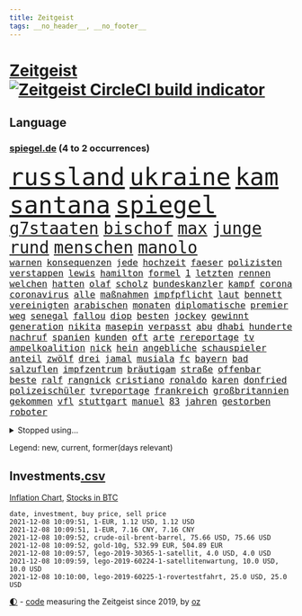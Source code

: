 ```yaml
---
title: Zeitgeist
tags: __no_header__, __no_footer__
---
```


# [Zeitgeist](https://oliz.io/zeitgeist/) [![Zeitgeist CircleCI build indicator](https://circleci.com/gh/ooz/zeitgeist.svg?style=shield)](https://circleci.com/gh/ooz/zeitgeist)

## Language

<h3><a href="https://www.spiegel.de" target="_blank">spiegel.de</a> (4 to 2 occurrences)</h3>
<p style="font-family:monospace">
<span style="font-size:32pt"><a href="news_links.html#russland" class="current">russland</a></span>
<span style="font-size:32pt"><a href="news_links.html#ukraine" class="current">ukraine</a></span>
<span style="font-size:32pt"><a href="news_links.html#kam" class="current">kam</a></span>
<span style="font-size:32pt"><a href="news_links.html#santana" class="new">santana</a></span>
<span style="font-size:32pt"><a href="news_links.html#spiegel" class="current">spiegel</a></span>
<br>
<span style="font-size:22pt"><a href="news_links.html#g7staaten" class="new">g7staaten</a></span>
<span style="font-size:22pt"><a href="news_links.html#bischof" class="current">bischof</a></span>
<span style="font-size:22pt"><a href="news_links.html#max" class="current">max</a></span>
<span style="font-size:22pt"><a href="news_links.html#junge" class="current">junge</a></span>
<span style="font-size:22pt"><a href="news_links.html#rund" class="current">rund</a></span>
<span style="font-size:22pt"><a href="news_links.html#menschen" class="current">menschen</a></span>
<span style="font-size:22pt"><a href="news_links.html#manolo" class="new">manolo</a></span>
<br>
<span style="font-size:12pt"><a href="news_links.html#warnen" class="current">warnen</a></span>
<span style="font-size:12pt"><a href="news_links.html#konsequenzen" class="current">konsequenzen</a></span>
<span style="font-size:12pt"><a href="news_links.html#jede" class="current">jede</a></span>
<span style="font-size:12pt"><a href="news_links.html#hochzeit" class="new">hochzeit</a></span>
<span style="font-size:12pt"><a href="news_links.html#faeser" class="new">faeser</a></span>
<span style="font-size:12pt"><a href="news_links.html#polizisten" class="current">polizisten</a></span>
<span style="font-size:12pt"><a href="news_links.html#verstappen" class="current">verstappen</a></span>
<span style="font-size:12pt"><a href="news_links.html#lewis" class="current">lewis</a></span>
<span style="font-size:12pt"><a href="news_links.html#hamilton" class="current">hamilton</a></span>
<span style="font-size:12pt"><a href="news_links.html#formel" class="current">formel</a></span>
<span style="font-size:12pt"><a href="news_links.html#1" class="current">1</a></span>
<span style="font-size:12pt"><a href="news_links.html#letzten" class="current">letzten</a></span>
<span style="font-size:12pt"><a href="news_links.html#rennen" class="current">rennen</a></span>
<span style="font-size:12pt"><a href="news_links.html#welchen" class="current">welchen</a></span>
<span style="font-size:12pt"><a href="news_links.html#hatten" class="current">hatten</a></span>
<span style="font-size:12pt"><a href="news_links.html#olaf" class="current">olaf</a></span>
<span style="font-size:12pt"><a href="news_links.html#scholz" class="current">scholz</a></span>
<span style="font-size:12pt"><a href="news_links.html#bundeskanzler" class="current">bundeskanzler</a></span>
<span style="font-size:12pt"><a href="news_links.html#kampf" class="current">kampf</a></span>
<span style="font-size:12pt"><a href="news_links.html#corona" class="current">corona</a></span>
<span style="font-size:12pt"><a href="news_links.html#coronavirus" class="current">coronavirus</a></span>
<span style="font-size:12pt"><a href="news_links.html#alle" class="current">alle</a></span>
<span style="font-size:12pt"><a href="news_links.html#maßnahmen" class="current">maßnahmen</a></span>
<span style="font-size:12pt"><a href="news_links.html#impfpflicht" class="current">impfpflicht</a></span>
<span style="font-size:12pt"><a href="news_links.html#laut" class="current">laut</a></span>
<span style="font-size:12pt"><a href="news_links.html#bennett" class="current">bennett</a></span>
<span style="font-size:12pt"><a href="news_links.html#vereinigten" class="current">vereinigten</a></span>
<span style="font-size:12pt"><a href="news_links.html#arabischen" class="current">arabischen</a></span>
<span style="font-size:12pt"><a href="news_links.html#monaten" class="current">monaten</a></span>
<span style="font-size:12pt"><a href="news_links.html#diplomatische" class="current">diplomatische</a></span>
<span style="font-size:12pt"><a href="news_links.html#premier" class="current">premier</a></span>
<span style="font-size:12pt"><a href="news_links.html#weg" class="current">weg</a></span>
<span style="font-size:12pt"><a href="news_links.html#senegal" class="new">senegal</a></span>
<span style="font-size:12pt"><a href="news_links.html#fallou" class="new">fallou</a></span>
<span style="font-size:12pt"><a href="news_links.html#diop" class="new">diop</a></span>
<span style="font-size:12pt"><a href="news_links.html#besten" class="current">besten</a></span>
<span style="font-size:12pt"><a href="news_links.html#jockey" class="current">jockey</a></span>
<span style="font-size:12pt"><a href="news_links.html#gewinnt" class="current">gewinnt</a></span>
<span style="font-size:12pt"><a href="news_links.html#generation" class="current">generation</a></span>
<span style="font-size:12pt"><a href="news_links.html#nikita" class="current">nikita</a></span>
<span style="font-size:12pt"><a href="news_links.html#masepin" class="new">masepin</a></span>
<span style="font-size:12pt"><a href="news_links.html#verpasst" class="current">verpasst</a></span>
<span style="font-size:12pt"><a href="news_links.html#abu" class="current">abu</a></span>
<span style="font-size:12pt"><a href="news_links.html#dhabi" class="current">dhabi</a></span>
<span style="font-size:12pt"><a href="news_links.html#hunderte" class="current">hunderte</a></span>
<span style="font-size:12pt"><a href="news_links.html#nachruf" class="current">nachruf</a></span>
<span style="font-size:12pt"><a href="news_links.html#spanien" class="current">spanien</a></span>
<span style="font-size:12pt"><a href="news_links.html#kunden" class="current">kunden</a></span>
<span style="font-size:12pt"><a href="news_links.html#oft" class="current">oft</a></span>
<span style="font-size:12pt"><a href="news_links.html#arte" class="current">arte</a></span>
<span style="font-size:12pt"><a href="news_links.html#rereportage" class="current">rereportage</a></span>
<span style="font-size:12pt"><a href="news_links.html#tv" class="current">tv</a></span>
<span style="font-size:12pt"><a href="news_links.html#ampelkoalition" class="current">ampelkoalition</a></span>
<span style="font-size:12pt"><a href="news_links.html#nick" class="current">nick</a></span>
<span style="font-size:12pt"><a href="news_links.html#hein" class="new">hein</a></span>
<span style="font-size:12pt"><a href="news_links.html#angebliche" class="current">angebliche</a></span>
<span style="font-size:12pt"><a href="news_links.html#schauspieler" class="current">schauspieler</a></span>
<span style="font-size:12pt"><a href="news_links.html#anteil" class="current">anteil</a></span>
<span style="font-size:12pt"><a href="news_links.html#zwölf" class="current">zwölf</a></span>
<span style="font-size:12pt"><a href="news_links.html#drei" class="current">drei</a></span>
<span style="font-size:12pt"><a href="news_links.html#jamal" class="current">jamal</a></span>
<span style="font-size:12pt"><a href="news_links.html#musiala" class="current">musiala</a></span>
<span style="font-size:12pt"><a href="news_links.html#fc" class="current">fc</a></span>
<span style="font-size:12pt"><a href="news_links.html#bayern" class="current">bayern</a></span>
<span style="font-size:12pt"><a href="news_links.html#bad" class="current">bad</a></span>
<span style="font-size:12pt"><a href="news_links.html#salzuflen" class="new">salzuflen</a></span>
<span style="font-size:12pt"><a href="news_links.html#impfzentrum" class="current">impfzentrum</a></span>
<span style="font-size:12pt"><a href="news_links.html#bräutigam" class="new">bräutigam</a></span>
<span style="font-size:12pt"><a href="news_links.html#straße" class="current">straße</a></span>
<span style="font-size:12pt"><a href="news_links.html#offenbar" class="current">offenbar</a></span>
<span style="font-size:12pt"><a href="news_links.html#beste" class="current">beste</a></span>
<span style="font-size:12pt"><a href="news_links.html#ralf" class="current">ralf</a></span>
<span style="font-size:12pt"><a href="news_links.html#rangnick" class="current">rangnick</a></span>
<span style="font-size:12pt"><a href="news_links.html#cristiano" class="current">cristiano</a></span>
<span style="font-size:12pt"><a href="news_links.html#ronaldo" class="current">ronaldo</a></span>
<span style="font-size:12pt"><a href="news_links.html#karen" class="new">karen</a></span>
<span style="font-size:12pt"><a href="news_links.html#donfried" class="new">donfried</a></span>
<span style="font-size:12pt"><a href="news_links.html#polizeischüler" class="new">polizeischüler</a></span>
<span style="font-size:12pt"><a href="news_links.html#tvreportage" class="current">tvreportage</a></span>
<span style="font-size:12pt"><a href="news_links.html#frankreich" class="current">frankreich</a></span>
<span style="font-size:12pt"><a href="news_links.html#großbritannien" class="current">großbritannien</a></span>
<span style="font-size:12pt"><a href="news_links.html#gekommen" class="current">gekommen</a></span>
<span style="font-size:12pt"><a href="news_links.html#vfl" class="current">vfl</a></span>
<span style="font-size:12pt"><a href="news_links.html#stuttgart" class="current">stuttgart</a></span>
<span style="font-size:12pt"><a href="news_links.html#manuel" class="current">manuel</a></span>
<span style="font-size:12pt"><a href="news_links.html#83" class="current">83</a></span>
<span style="font-size:12pt"><a href="news_links.html#jahren" class="current">jahren</a></span>
<span style="font-size:12pt"><a href="news_links.html#gestorben" class="current">gestorben</a></span>
<span style="font-size:12pt"><a href="news_links.html#roboter" class="current">roboter</a></span>
</p>
<details>
<summary>Stopped using...</summary>
<p class="former" style="font-size:12pt">
auftakt(417) historiker(417) aufgerufen(416) beleidigungen(416) demonstration(416) also(415) bildungsministerin(415) entwicklungen(415) linie(415) sarscov2(415) selten(415) anerkannt(414) entwarnung(414) lukas(414) untersagt(414) wirecard(414) anleger(413) eingestuft(413) feier(413) klaren(413) klimawandels(413) meghan(413) möglicher(413) nationalmannschaft(413) reformen(413) soziale(413) torjäger(413) zeugen(413) 2017(412) aufregung(412) beschimpft(412) daimler(412) golf(412) hintergründe(412) profi(412) rufen(412) van(412) verhängte(412) vorantreiben(412) zusätzlich(412) 98(411) gesundheitlichen(411) hinweise(411) kampagne(411) ludwig(411) madrid(411) mächtige(411) strand(411) terroristen(411) walter(411) d(410) ehre(410) entkommen(410) irland(410) kostenlose(410) märchen(410) obama(410) pannen(410) regierungschefs(410) tom(410) unmut(410) verbindungen(410) verdächtiger(410) wales(410) 16jährige(409) billionen(409) früh(409) geldstrafe(409) informieren(409) kochen(409) langer(409) ließen(409) mittelfeldspieler(409) mysteriöse(409) spielraum(409) super(409) urlauber(409) versuchten(409) akt(408) boeing(408) gewaltig(408) großes(408) jugendlicher(408) lagen(408) messerattacke(408) paul(408) radikal(408) september(408) tatverdächtige(408) vermeiden(408) zuständige(408) äthiopien(408) 2015(407) 42(407) angestellte(407) augenzeugen(407) benennt(407) for(407) genannt(407) gipfel(407) lohn(407) mali(407) swetlana(407) achtelfinale(406) ausfall(406) drastisch(406) einziges(406) goretzka(406) greta(406) rechtsextremismus(406) sache(406) saisonsieg(406) schwangerschaft(406) streiks(406) thunberg(406) behandeln(405) beschwerden(405) bitcoin(405) hass(405) kaputt(405) lebte(405) löw(405) nordsee(405) 180(404) ausgleich(404) bestimmt(404) bolsonaro(404) gegenteil(404) haken(404) höchst(404) jair(404) medikament(404) verbindet(404) verbringen(404) verdienen(404) überlebenden(404) beleidigung(403) dänischen(403) freiwillige(403) gesprengt(403) irans(403) leichte(403) nahezu(403) umweltministerin(403) weltverband(403) überwunden(403) barack(402) begann(402) betrugs(402) bodo(402) computer(402) dementiert(402) game(402) h(402) homosexuelle(402) internen(402) oberste(402) party(402) rom(402) staats(402) unterstützer(402) dringend(401) durften(401) ehepaar(401) frische(401) gemein(401) mieter(401) niederlagen(401) raketen(401) raten(401) roman(401) stürmer(401) weite(401) wälder(401) zivilisten(401) amtsgericht(400) erschütterte(400) falschen(400) gebiet(400) jüngere(400) netanyahu(400) privat(400) unterlag(400) vertrauen(400) verzweiflung(400) woher(400) e(399) entscheidende(399) grundlage(399) initiative(399) parteifreunde(399) pflanzen(399) aktie(398) psychische(398) unterzahl(398) verfolgt(398) wahren(398) wirtschaftlichen(398) yorks(398) bezahlen(397) distanziert(397) dämpfer(397) entscheidenden(397) gesetze(397) luca(397) negativen(397) umweltschutz(397) wies(397) 10(396) endgültige(396) kürzlich(396) motiv(396) ordnung(396) therapie(396) wähler(396) attentäter(395) aufbauen(395) bewegen(395) bgh(395) design(395) drängen(395) haftbefehl(395) jong(395) nordkorea(395) rivale(395) traum(395) un(395) verabreicht(395) beschuldigt(394) brutal(394) empfängt(394) franzosen(394) 32jährige(393) 54(393) enden(393) monatelangen(393) demokratischen(392) solange(392) juristisch(391) love(391) wahrscheinlich(391) überstanden(391) brandenburger(390) gästen(390) parallelen(390) ringen(390) übernommen(390) brach(389) em(389) strengen(389) sturgeon(389) raab(388) tiefen(388) beitrag(387) fortuna(387) prognose(387) terrorismus(387) alexandra(386) betrifft(386) budapest(386) infektionsgeschehen(386) konkrete(386) letztes(386) regierungserklärung(386) schriftsteller(386) aufgefunden(385) gefällt(385) hackerangriff(385) informiert(385) überschritten(385) festival(384) stimmten(384) einig(383) rückstand(383) wandel(383) erweist(382) fortsetzung(382) riskant(381) stress(381) erkranken(380) wohnort(380) 76(379) erstochen(379) gelingen(379) uhaft(379) bewusst(378) hafen(378) schwung(378) heutigen(376) abhängig(375) anlegen(375) dreharbeiten(375) provoziert(374) teilt(374) bedienen(372) ernährung(372) möglichkeiten(372) schulz(372) vermieter(372) dauert(371) trauma(369) vorschriften(369) strafbar(368) afrikas(367) hype(367) schritten(367) eingeschaltet(366) guatemala(364) ära(364) musik(363) erfolgreichen(362) athletinnen(361) youtuber(361) tigray(360) weitreichende(360) diesjährigen(358) pentagon(358) susanne(357) drohne(355) kenia(355) baldige(354) absurd(353) empfänger(353) inseln(353) ussängerin(351) csupolitiker(349) mehren(349) rolf(349) aktionen(348) marine(347) regimes(347) wmtitel(347) erzieher(344) regelmäßig(343) ärgern(343) gelangt(341) ausweg(340) bizarre(338) würdigt(337) berühmtesten(336) hinterbliebene(335) erben(333) morrison(332) ältesten(331) brutalen(329) festgesetzt(329) marokko(327) matt(326) spitzengespräch(326) ehrt(324) kz(322) sms(320) spritze(320) schwangerschaftsabbrüche(316) technische(311) räumte(309) server(307) nachrichtenagentur(306) diagnose(304) medizinischen(304) konfrontation(302) fragwürdigen(301) windows(301) währung(299) eigentliche(296) franken(296) singen(294) desinformation(292) verleumdung(291) entsprechenden(287) radio(286) lehrerin(284) neonazis(284) ergab(283) passagier(281) afghanistans(279) anfeindungen(277) entzogen(275) seen(274) herren(273) wetters(273) austausch(269) josef(267) angriffs(266) turbulenzen(264) hochrechnungen(261) konfliktberaterin(261) wawrzinek(261) fängt(257) ruin(256) portugals(255) nachsehen(254) ständige(252) kündigungen(250) verantwortliche(249) einrichtung(247) immunisiert(247) untermauert(246) doppelte(243) adams(242) politikern(242) gerd(238) marihuana(237) übersetzen(237) beerben(236) greenpeace(232) käse(229) herausragende(227) angebote(226) forscht(223) moderation(223) joseph(219) spannende(219) aufreger(216) vereinigung(212) kabel(211) rückzahlung(211) willkommen(210) eile(208) fußballnationalmannschaft(208) trost(207) afghanistanabzug(206) militärische(204) heizt(203) todesfall(203) abgefeuert(199) messerangriff(198) springreiten(198) vize(197) millionensumme(196) oktoberfest(196) etlichen(194) konzernen(194) stolpert(193) auseinandersetzen(192) nördlich(192) schwerste(192) lediglich(190) oldenburg(190) rebellen(190) handys(189) pumpt(189) ungeliebten(189) life(188) beworfen(187) usverteidigungsministerium(187) abgegeben(186) hiphop(186) geknackt(185) heben(185) nsu(184) schwule(184) windhorst(184) 1990(182) kugel(181) romane(180) riegel(179) mangelwirtschaft(178) betreiberfirma(176) heizkosten(176) israelischer(176) sohns(171) argument(169) gewohnheiten(169) hummels(169) lehren(168) tarifkonflikt(168) eingenommen(166) fehle(165) individuelle(165) erhalt(164) hakt(164) 220(163) mangelware(163) osaka(163) 14jährige(162) agüero(162) center(162) gepostet(162) warb(162) begnügen(161) bezichtigt(160) unterbinden(160) angeblichem(159) ausgestellt(159) gezeichnet(159) epidemischen(158) kleidung(158) tarife(158) jacht(157) fortsetzen(156) morden(156) externe(155) streben(155) umfassende(155) analysieren(154) biss(154) linker(154) 27jährige(153) gescheiterten(153) lobbyismus(152) dänischer(151) abstände(150) dhl(150) dänen(150) hollywoodstar(150) pille(150) deltavariante(149) k(149) morgens(149) virologin(149) terroranschlag(148) 16000(147) schalten(147) schob(147) vwchef(147) dienste(146) entfallen(146) füllen(146) ohrfeige(146) historischem(145) differenzen(144) schlimmes(144) ausgeht(143) besuchte(143) grundsätzlich(143) korsika(143) rezo(142) schwangeren(142) täters(142) ungeklärten(142) abgerufen(141) airport(140) geschichtepodcast(140) wale(140) zwingen(140) aufgeflogen(139) europol(139) handlungsbedarf(139) usmarine(139) autoren(138) existiert(138) fazit(138) fußballfans(138) köpfe(138) ruiniert(138) 2005(137) anteile(137) entwicklungsminister(136) komponist(136) seele(136) uss(136) betrachten(135) bundesverkehrsminister(135) infrastrukturpaket(135) rennt(135) geliebt(134) kalte(134) verfehlen(134) bay(133) siebte(133) 500000(132) tour(132) vierjährige(131) australischen(130) finanzministerium(129) haie(129) tanklaster(129) belästigungen(128) dauerte(128) erklärt's(128) nevada(128) bafin(127) festgehalten(127) floh(127) cartoonisten(126) zaun(126) coronastrategie(125) zentren(125) daxkonzerne(124) ortskräften(124) danyal(123) ansteckenden(122) dominieren(122) schottischen(122) bezweifelt(121) zögert(121) erzieherinnen(120) fündig(120) mädchens(120) bliebe(119) signalwirkung(119) amsterdamer(118) beeindruckender(118) berufe(118) crown(118) mdr(118) knie(117) vollständige(117) brasilianischen(116) helfern(116) bezieht(115) comedy(115) entwicklungsländer(115) rohstoff(114) deutschpolnischen(113) verkörpern(113) co₂emissionen(112) debattieren(112) flutopfer(111) gefüllte(111) immobilienmarkt(110) hängepartie(109) erbittert(108) islamische(108) würdigen(108) geldern(107) gerichts(107) kostenlosen(107) sportart(107) versäumt(107) dämpfen(106) pegasus(106) scott(106) überwältigt(106) dienstagmorgen(105) gemischt(105) genießt(105) nicole(105) expertin(104) götze(104) abgeschafft(103) baseball(103) deutschpolnische(103) dune(103) sichtlich(103) staatskonzern(103) tv+(103) unerwarteten(103) zerschlagen(103) bahnstrecke(102) duo(102) analysten(101) auslandsvertretung(101) pandazwillinge(101) vertreibung(101) erkenntnissen(100) khaled(100) narey(100) wiedereröffnet(100) besitzen(99) obduktion(99) sommers(99) bedrohen(98) brennstoffe(98) exil(98) fossiler(98) frauenleiche(98) navy(98) niger(98) ansage(97) bibliothek(97) ersetzt(97) kostenloser(97) querdenkerdemo(97) achte(96) auftragsbücher(96) besatzung(96) soundtrack(96) versammeln(96) 35jähriger(95) achtzigerjahren(95) angelegte(95) wendepunkt(95) benedikt(94) publik(94) niederbayern(93) strafrechtliche(93) usbotschaft(93) athletin(92) kohlekraftwerk(92) drittimpfungen(91) lina(91) linksextremistin(91) ei(90) schleichende(90) verkehrsministerium(90) verzockt(90) 15grad(89) abgebogen(89) anhaltenden(89) ankommen(89) stinkende(89) 190(88) annika(88) druckmittel(88) gefeierter(88) pferden(88) schleu(88) tankschiff(88) urteils(88) galaxy(87) plakate(87) seehofers(87) achtet(86) mordprozess(86) treibhausgase(86) aufsichtsrat(85) care(85) umweltminister(85) asteroid(84) masarischarif(84) rekordniveau(84) terroristischer(84) trainerin(84) wahrscheinlicher(84) willem(84) 05(83) auszüge(83) börsenkurse(83) einschlug(83) uwe(83) verdreht(83) absturzstelle(82) klammern(82) mobbing(82) papiere(82) ernüchternd(81) fluggäste(81) gerichtsbeschluss(81) gewidmet(81) groningen(81) hochfahren(81) liebsten(81) topstürmer(81) untätig(81) erfindet(80) ergeht(80) fame(80) händen(80) innig(80) kommerzielle(80) pompeji(80) ussoldaten(80) nsregime(79) abgeraten(78) dessauer(78) jalloh(78) king(78) kritischen(78) meeresschutzgebiet(78) oury(78) polizeizelle(78) rolling(78) schutzzone(78) stones(78) willkommener(78) yassin(78) ölkonzerne(78) 115(77) befürchtungen(77) dargestellt(77) uskonzern(77) wilke(77) zschäpe(77) afroamerikaner(76) diplomat(76) drach(76) reemtsmaentführer(76) trucker(76) verordnung(76) lópez(75) obrador(75) olga(75) orlando(75) vizepräsident(75) glücksfall(74) hitzig(74) mccartney(74) meldeten(74) schiedsrichterassistent(74) abtreibungen(73) aufzugeben(73) benny(73) essays(73) heilen(73) ida(73) instanz(73) missglückte(73) schutzbedürftigen(73) untertreibung(73) überschätzen(73) attraktiv(72) bunte(72) delay(72) ernten(72) generellen(72) größenwahn(72) höchstem(72) paule(72) pit(72) schleswigholsteins(72) schnitzeljagd(72) margrethe(71) schutzschilde(71) stadtrivalen(71) teuerungsrate(71) 90000(70) bildungsnewsletter(70) friedensnobelpreis(70) hungerkrise(70) indonesische(70) rüsten(70) spiegelbildungsnewsletter(70) zugverkehr(70) auffrischimpfungen(69) bekenntnis(69) entführer(69) gespickt(69) günstiger(69) jonas(69) klimaschädlichen(69) tabellenende(69) länderspiel(68) toilette(68) flüchtlingsstrom(67) kneipen(67) mittelfristig(67) nachbarländer(67) spdkanzlerkandidaten(67) stromversorgung(67) anzukommen(66) friedlich(66) mandela(66) mieterbund(66) rapsuperstar(66) saleh(66) sierra(66) sportstars(66) unosicherheitsrates(66) abtreibungsrecht(65) berauschend(65) beschlossenen(65) christ(65) meeresspiegel(65) raketenangriff(65) whistleblowerin(65) automobilindustrie(64) cduführung(64) comebacks(64) erstklässler(64) erwirtschaftet(64) finanzmärkte(64) volksentscheid(64) weltgemeinschaft(64) westafrikanischen(64) beerbt(63) hoffmann(63) liebling(63) mittagessen(63) petković(63) schnelles(63) ahmaud(62) arbery(62) authentisch(62) befragt(62) coronademo(62) kräften(62) na(62) ohr(62) oppositionspolitiker(62) travis(62) verbrennungsmotoren(62) arbeitsniederlegung(61) militärübungen(61) prophet(60) rechnerisch(60) twitternutzer(60) zusehen(60) antwortete(59) bürgerkriegs(59) eklasse(59) irakischen(59) eineinhalb(58) feststellen(58) mutig(58) spiegelredakteurin(58) bitcoins(57) einigt(57) jüdischen(57) saarbrücken(57) verlage(57) vorenthalten(57) wachen(57) walross(57) weitergeben(57) 2050(56) dreijähriger(56) friedenstaube(56) michail(56) mittelstürmer(56) spektakuläres(56) terodde(56) außerplanmäßige(55) beeinträchtigung(55) bizarrer(55) exklub(55) höre(55) piaggio(55) rechtsradikale(55) sir(55) umstände(55) verteidigungsressort(55) ajax(54) auszubildende(54) coronaausbrüche(54) hell(54) prosieben(54) rituale(54) schleppend(54) bedrängnis(53) ehrgeiz(53) einflussreichsten(53) floyd(53) gefehlt(53) grafiken(53) historisches(53) kunstwerke(53) mr(53) auflage(52) benedict(52) cumberbatch(52) gestorbener(52) höchststrafe(52) kommunalwahl(52) renten(52) umweltaktivisten(52) beschlagnahmen(51) bezüge(51) dschihadisten(51) frauenfeindlichen(51) prallt(51) rentnerinnen(51) umsatteln(51) untergetauchten(51) 112(50) 1991(50) aktienkurs(50) direktmandat(50) drohnenangriff(50) engagierte(50) interessantesten(50) knox(50) landesteil(50) realen(50) abtreibungsrechts(49) erdgas(49) studienwerks(49) uneinheitlichen(49) austrocknet(48) füßen(48) gestiegenen(48) grenzschutz(48) kanarischen(48) komoot(48) rooney(48) viermalige(48) wiederentdeckt(48) coronapass(47) fassaden(47) genehmigten(47) hasses(47) inhaftierte(47) leiterin(47) störungen(47) versorgungskrise(47) begriffe(46) enttarnt(46) gefangenschaft(46) großspender(46) kutter(46) methanpakt(46) stritt(46) verordnet(46) zurückzuholen(46) bedürfnisse(45) geldsorgen(45) gier(45) kampagnen(45) studienergebnisse(45) vorräte(45) zerquetscht(45) 26jährige(44) schnelleres(44) ubootabkommen(44) verirrt(44) wählerinnen(44) fridays(43) future(43) impfpässen(43) kinderpornografisches(43) pendlerpauschale(43) spritpreise(43) akkord(42) coparteichef(42) coronaneuinfektionen(42) fahrplan(42) grünenspitze(42) mailänder(42) parteispitzen(42) profifußball(42) richtlinien(42) wohnungskonzerne(42) zurückgehalten(42) accounts(41) ausweitung(41) betrunkenen(41) einhaltung(41) eisen(41) meme(41) schlangen(41) sparkurs(41) bundesinnenminister(40) expolizist(40) fernseher(40) geplatzten(40) herzmuskelentzündungen(40) wichtiges(40) dumm(39) traditionsklub(39) entdeckungen(38) erwerb(38) fügen(38) georgiens(38) mannschaften(38) mitwirken(38) nutzern(38) rathaus(38) saakaschwili(38) sachlich(38) versorgungslage(38) walk(38) bedrohte(37) co₂preises(37) erasmus(37) erregte(37) goebbels(37) mischte(37) provokationen(37) automarkt(36) betreibern(36) betrunken(36) brisanten(36) ecstasy(36) kuriere(36) mauern(36) tribunal(36) ampelgespräche(35) efootball(35) fußballsimulation(35) konami(35) lieferdienst(35) verrückten(35) yahoo(35) 46(34) evangelische(34) fachkräften(34) milan(34) erreichbar(33) pferderennen(33) rekonstruiert(33) revival(33) schlagwörter(33) süle(33) atomuboot(32) fernsehteam(32) immobilienfirma(32) lieferproblemen(32) linkenpolitiker(32) messenger(32) n26(32) parallel(32) zertifikat(32) asylbewerber(31) coronaschnelltest(31) isolierten(31) studiert(31) äthiopiens(31) facebookwhistleblowerin(30) haugen(30) klimaforscher(30) ludwigshafen(30) sklaven(30) unzufriedenheit(30) werneke(30) frauenfeindlich(29) herauskam(29) korruptionsstaatsanwaltschaft(29) vorentscheidung(29) wksta(29) 187(28) 58jährige(28) ampelsondierungen(28) damaligen(28) erschossenen(28) größtem(28) koloniale(28) kzwachmann(28) mariusz(28) raumkapsel(28) sachsenhausen(28) unbeholfen(28) verwiesen(28) argumenten(27) bürgertests(27) einreiseverbot(27) hauptstadtflughafen(27) mats(27) polina(27) roms(27) schmuckstücke(27) squid(27) umfasst(27) zutrauen(27) bayernspieler(26) blase(26) datenleak(26) hüterin(26) koalitionsgesprächen(26) leak(26) beethoven(25) portal(25) wirtschaftsforscher(25) energieexperte(24) exwirecardchef(24) fragezeichen(24) gap(24) initiativen(24) klimasünder(24) korruptionsaffäre(24) lieferungen(24) netflixspecial(24) prien(24) registrierten(24) sally(24) bestehe(23) gesellschaftspolitik(23) sportlicher(23) transparent(23) unfallursache(23) ungewöhnliche(23) ausweiten(22) fiona(22) laschetnachfolge(22) pessimistischer(22) wiese(22) 85jährige(21) deutung(21) nordirischen(21) stab(21) vorschau(21) wochenrückschau(21) filmset(20) gabriella(20) landesregierungen(20) lösegeld(20) miami(20) schülerin(20) trollen(20) verwundert(20) zusammenstöße(20) affentheater(19) ambitionen(19) arbeitsgruppen(19) eingeschlossen(19) zusammenprall(19) bayernprofi(18) geldpolitik(18) genf(18) geringverdiener(18) harrison(18) republikanischen(18) series(18) 142(17) geprallt(17) mietern(17) co₂abgabe(16) pochen(16) todeszahlen(16) chicago(15) pankow(15) strategiepapier(15) weltmeisterin(15) annette(14) anrufe(14) doktor(14) esaastronaut(14) ewiges(14) gasknappheit(14) landesparteitag(14) magic(14) schmuck(14) solarenergie(14) temperaturanstieg(14) wärme(14) benin(13) coronamedikament(13) planlos(13) treibende(13) zentralbanken(13) ausreichenden(12) coronarezession(12) dario(12) geschassten(12) halloween(12) schramm(12) abzocken(11) defekt(11) drehs(11) geschwindigkeit(11) raumschiff(11)
</p>
</details>
<p>Legend: <span class="new">new</span>, <span class="current">current</span>, <span class="former">former(days relevant)</span></p>

## Investments[.csv](investments.csv)

[Inflation Chart](https://inflationchart.com),
[Stocks in BTC](https://stonksinbtc.xyz/)

```
date, investment, buy price, sell price
2021-12-08 10:09:51, 1-EUR, 1.12 USD, 1.12 USD
2021-12-08 10:09:51, 1-EUR, 7.16 CNY, 7.16 CNY
2021-12-08 10:09:52, crude-oil-brent-barrel, 75.66 USD, 75.66 USD
2021-12-08 10:09:52, gold-10g, 532.99 EUR, 504.89 EUR
2021-12-08 10:09:57, lego-2019-30365-1-satellit, 4.0 USD, 4.0 USD
2021-12-08 10:09:59, lego-2019-60224-1-satellitenwartung, 10.0 USD, 10.0 USD
2021-12-08 10:10:00, lego-2019-60225-1-rovertestfahrt, 25.0 USD, 25.0 USD
```

<footer>
<a href="javascript:toggleTheme()" class="nav">🌓</a>
- <a href="https://github.com/ooz/zeitgeist">code</a> measuring the Zeitgeist since 2019, by <a href="https://oliz.io">oz</a>
</footer>
